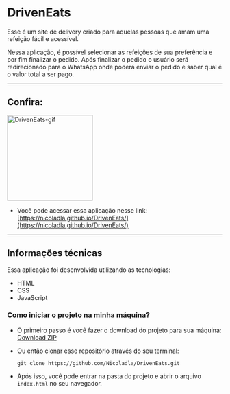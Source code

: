 # DrivenEats

Esse é um site de delivery criado para aquelas pessoas que amam uma refeição fácil e acessível.

Nessa aplicação, é possível selecionar as refeições de sua preferência e por fim finalizar o pedido. Após finalizar o pedido o usuário será redirecionado para o WhatsApp onde poderá enviar o pedido e saber qual é o valor total a ser pago.

---

## Confira:

<p align="start">
  <img width="200" src="imagens/DrivenEats-Animação.gif" alt="DrivenEats-gif">
</p>

* Você pode acessar essa aplicação nesse link:
[https://nicoladla.github.io/DrivenEats/](https://nicoladla.github.io/DrivenEats/)

---

## Informações técnicas

Essa aplicação foi desenvolvida utilizando as tecnologias: 
* HTML
* CSS
* JavaScript

### Como iniciar o projeto na minha máquina?

- O primeiro passo é você fazer o download do projeto para sua máquina: [Download ZIP](https://github.com/Nicoladla/DrivenEats/archive/refs/heads/main.zip)

- Ou então clonar esse repositório através do seu terminal:

  ```
  git clone https://github.com/Nicoladla/DrivenEats.git
  ```

* Após isso, você pode entrar na pasta do projeto e abrir o arquivo ``index.html`` no seu navegador.
